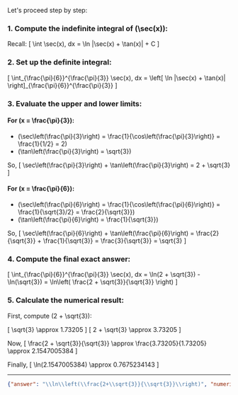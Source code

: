 Let's proceed step by step:

### 1. Compute the indefinite integral of \(\sec(x)\):

Recall:
\[
\int \sec(x)\, dx = \ln |\sec(x) + \tan(x)| + C
\]

### 2. Set up the definite integral:

\[
\int_{\frac{\pi}{6}}^{\frac{\pi}{3}} \sec(x)\, dx = \left[ \ln |\sec(x) + \tan(x)| \right]_{\frac{\pi}{6}}^{\frac{\pi}{3}}
\]

### 3. Evaluate the upper and lower limits:

#### For \(x = \frac{\pi}{3}\):

- \(\sec\left(\frac{\pi}{3}\right) = \frac{1}{\cos\left(\frac{\pi}{3}\right)} = \frac{1}{1/2} = 2\)
- \(\tan\left(\frac{\pi}{3}\right) = \sqrt{3}\)

So,
\[
\sec\left(\frac{\pi}{3}\right) + \tan\left(\frac{\pi}{3}\right) = 2 + \sqrt{3}
\]

#### For \(x = \frac{\pi}{6}\):

- \(\sec\left(\frac{\pi}{6}\right) = \frac{1}{\cos\left(\frac{\pi}{6}\right)} = \frac{1}{\sqrt{3}/2} = \frac{2}{\sqrt{3}}\)
- \(\tan\left(\frac{\pi}{6}\right) = \frac{1}{\sqrt{3}}\)

So,
\[
\sec\left(\frac{\pi}{6}\right) + \tan\left(\frac{\pi}{6}\right) = \frac{2}{\sqrt{3}} + \frac{1}{\sqrt{3}} = \frac{3}{\sqrt{3}} = \sqrt{3}
\]

### 4. Compute the final exact answer:

\[
\int_{\frac{\pi}{6}}^{\frac{\pi}{3}} \sec(x)\, dx = \ln(2 + \sqrt{3}) - \ln(\sqrt{3}) = \ln\left( \frac{2 + \sqrt{3}}{\sqrt{3}} \right)
\]

### 5. Calculate the numerical result:

First, compute \(2 + \sqrt{3}\):

\[
\sqrt{3} \approx 1.73205
\]
\[
2 + \sqrt{3} \approx 3.73205
\]

Now,
\[
\frac{2 + \sqrt{3}}{\sqrt{3}} \approx \frac{3.73205}{1.73205} \approx 2.1547005384
\]

Finally,
\[
\ln(2.1547005384) \approx 0.7675234143
\]

---

```json
{"answer": "\\ln\\left(\\frac{2+\\sqrt{3}}{\\sqrt{3}}\\right)", "numerical_answer": "0.7675234143"}
```
